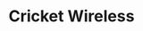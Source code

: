 ---
title: "Cricket Wireless"
url: /philadelphia/cricket-wireless-aramingo-avenue/
shop: mobile phone
---